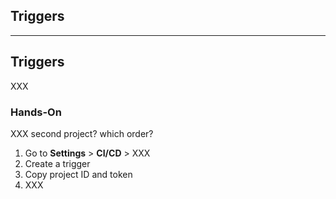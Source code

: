 <!-- .slide: id="gitlab_triggers" class="vertical-center" -->

<i class="fa-duotone fa-play fa-8x fa-duotone-colors" style="float: right; color: grey;"></i>

## Triggers

---

## Triggers

XXX

### Hands-On

XXX second project? which order?

1. Go to **Settings** > **CI/CD** > XXX
1. Create a trigger
1. Copy project ID and token
1. XXX
